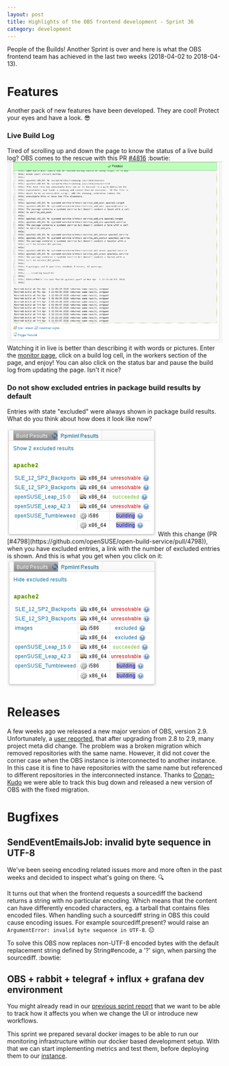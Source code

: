 ```yaml
---
layout: post
title: Highlights of the OBS frontend development - Sprint 36
category: development
---
```


People of the Builds! Another Sprint is over and here is what the OBS frontend team has achieved in the last two weeks (2018-04-02 to 2018-04-13).


# Features

Another pack of new features have been developed. They are cool! Protect your eyes and have a look. :sunglasses:

### Live Build Log

Tired of scrolling up and down the page to know the status of a live build log?
OBS comes to the rescue with this PR [#4816](https://github.com/openSUSE/open-build-service/pull/4816) :bowtie:
<img src="/images/posts/sprint_36_live_build_log.png" alt="OBS – Live build log">
Watching it in live is better than describing it with words or pictures.
Enter the [monitor page](https://build.opensuse.org/monitor), click on a build log cell, in the workers section of the page, and enjoy!
You can also click on the status bar and pause the build log from updating the page.
Isn't it nice?

### Do not show excluded entries in package build results by default

Entries with state "excluded" were always shown in package build results.
What do you think about how does it look like now?

<img src="/images/posts/sprint_36_excluded_build_results.png" alt="OBS – Excluded build results">
With this change (PR [#4798](https://github.com/openSUSE/open-build-service/pull/4798)), when you have excluded entries, a link with the number of excluded entries is shown.
And this is what you get when you click on it:

<img src="/images/posts/sprint_36_excluded_build_result_expanded.png" alt="OBS – Excluded build results, expanded">

# Releases 

A few weeks ago we released a new major version of OBS, version 2.9. 
Unfortunately, a [user reported](https://github.com/openSUSE/open-build-service/issues/4761), that after upgrading from 2.8 to 2.9, many project meta did change.
The problem was a broken migration which removed repositories with the same name.
However, it did not cover the corner case when the OBS instance is interconnected to another instance.
In this case it is fine to have repositories with the same name but referenced to different repositories in the interconnected instance.
Thanks to [Conan-Kudo](https://github.com/Conan-Kudo) we were able to track this bug down and released a new version of OBS with the fixed migration.

# Bugfixes

## SendEventEmailsJob: invalid byte sequence in UTF-8

We've been seeing encoding related issues more and more often in the past weeks and decided to inspect what's going on there. :mag:

It turns out that when the frontend requests a sourcediff the backend returns a string with no particular encoding.
Which means that the content can have differently encoded characters, eg. a tarball that contains files encoded files.
When handling such a sourcediff string in OBS this could cause encoding issues.
For example sourcediff.present? would raise an ` ArgumentError: invalid byte sequence in UTF-8 `. :expressionless:

To solve this OBS now replaces non-UTF-8 encoded bytes with the default replacement string defined by String#encode, a '?' sign, when parsing the sourcediff. :bowtie:

##  OBS + rabbit + telegraf + influx + grafana dev environment

You might already read in our [previous sprint report](http://openbuildservice.org/2018/03/07/sprint-report-33/) that we want to
be able to track how it affects you when we change the UI or introduce new workflows.

This sprint we prepared sevaral docker images to be able to run our monitoring infrastructure within our docker based development setup.
With that we can start implementing metrics and test them, before deploying them to our [instance](https://build.opensuse.org/).
